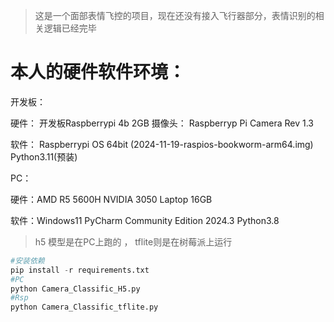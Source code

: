 > 这是一个面部表情飞控的项目，现在还没有接入飞行器部分，表情识别的相关逻辑已经完毕

# 本人的硬件软件环境：

开发板：

硬件：      开发板Raspberrypi 4b 2GB  摄像头： Raspberryp Pi Camera Rev 1.3

软件：	Raspberrypi OS 64bit (2024-11-19-raspios-bookworm-arm64.img)  Python3.11(预装)

PC：

硬件：AMD R5 5600H	 NVIDIA 3050 Laptop 16GB 

软件：Windows11 	PyCharm Community Edition 2024.3	Python3.8



> h5 模型是在PC上跑的 ， tflite则是在树莓派上运行

~~~python
#安装依赖
pip install -r requirements.txt
#PC
python Camera_Classific_H5.py
#Rsp
python Camera_Classific_tflite.py
~~~



